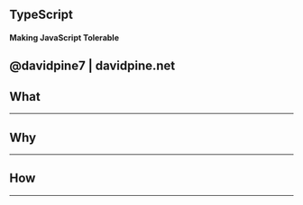 ## TypeScript
#### Making JavaScript Tolerable
@davidpine7 | davidpine.net
---
## What
---
## Why
---
## How
---
